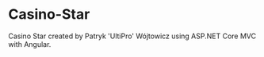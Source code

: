 # Casino-Star
Casino Star created by Patryk 'UltiPro' Wójtowicz using ASP.NET Core MVC with Angular.
